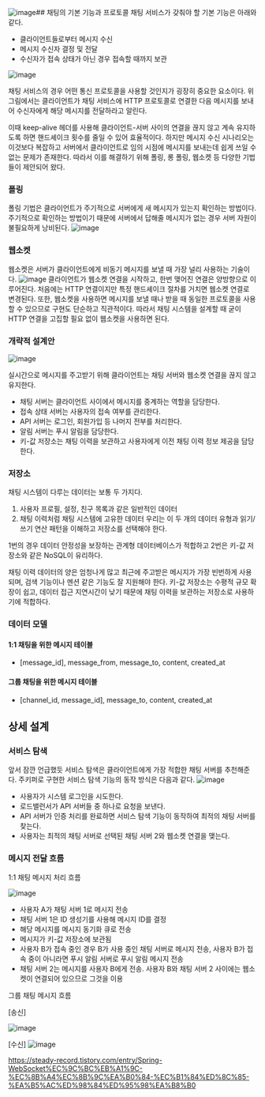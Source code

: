 ![image](https://github.com/user-attachments/assets/c4b16705-8409-4c00-9f6f-fab1f38e8d55)## 채팅의 기본 기능과 프로토콜
채팅 서비스가 갖춰야 할 기본 기능은 아래와 같다.
- 클라이언트들로부터 메시지 수신
- 메시지 수신자 결정 및 전달
- 수신자가 접속 상태가 아닌 경우 접속할 때까지 보관

![image](https://github.com/user-attachments/assets/e73df7f0-a340-4b91-95c2-c11f51179d91)


채팅 서비스의 경우 어떤 통신 프로토콜을 사용할 것인지가 굉장히 중요한 요소이다.
위 그림에서는 클라이언트가 채팅 서비스에 HTTP 프로토콜로 연결한 다음 메시지를 보내어 수신자에게 해당 메시지를 전달하라고 알린다.

이때 keep-alive 헤더를 사용해 클라이언트-서버 사이의 연결을 끊지 않고 계속 유지하도록 하면 핸드셰이크 횟수를 줄일 수 있어 효율적이다. 하지만 메시지 수신 시나리오는 이것보다 복잡하고 서버에서 클라이언트로 임의 시점에 메시지를 보내는데 쉽게 쓰일 수 없는 문제가 존재한다. 따라서 이를 해결하기 위해 폴링, 롱 폴링, 웹소켓 등 다양한 기법들이 제안되어 왔다.


### 폴링
폴링 기법은 클라이언트가 주기적으로 서버에게 새 메시지가 있는지 확인하는 방법이다.
주기적으로 확인하는 방법이기 때문에 서버에서 답해줄 메시지가 없는 경우 서버 자원이 불필요하게 낭비된다.
![image](https://github.com/user-attachments/assets/a8345125-8ab9-47eb-b2db-663866667c65)


### 웹소켓
웹소켓은 서버가 클라이언트에게 비동기 메시지를 보낼 때 가장 널리 사용하는 기술이다.
![image](https://github.com/user-attachments/assets/94b199ce-97ca-4fbb-a32a-0f44b517d48d)
클라이언트가 웹소켓 연결을 시작하고, 한번 맺어진 연결은 양방향으로 이루어진다.
처음에는 HTTP 연결이지만 특정 핸드셰이크 절차를 거치면 웹소켓 연결로 변경된다.
또한, 웹소켓을 사용하면 메시지를 보낼 때나 받을 때 동일한 프로토콜을 사용할 수 있으므로 구현도 단순하고 직관적이다. 따라서 채팅 시스템을 설계할 때 굳이 HTTP 연결을 고집할 필요 없이 웹소켓을 사용하면 된다.


### 개략적 설계안
![image](https://github.com/user-attachments/assets/629a86bc-a654-4b9e-a39a-6f3400df096d)

실시간으로 메시지를 주고받기 위해 클라이언트는 채팅 서버와 웹소켓 연결을 끊지 않고 유지한다.

- 채팅 서버는 클라이언트 사이에서 메시지를 중계하는 역할을 담당한다.
- 접속 상태 서버는 사용자의 접속 여부를 관리한다.
- API 서버는 로그인, 회원가입 등 나머지 전부를 처리한다.
- 알림 서버는 푸시 알림을 담당한다.
- 키-값 저장소는 채팅 이력을 보관하고 사용자에게 이전 채팅 이력 정보 제공을 담당한다.



### 저장소
채팅 시스템이 다루는 데이터는 보통 두 가지다.

1. 사용자 프로필, 설정, 친구 목록과 같은 일반적인 데이터
2. 채팅 이력처럼 채팅 시스템에 고유한 데이터
우리는 이 두 개의 데이터 유형과 읽기/쓰기 연산 패턴을 이해하고 저장소를 선택해야 한다.

1번의 경우 데이터 안정성을 보장하는 관계형 데이터베이스가 적합하고
2번은 키-값 저장소와 같은 NoSQL이 유리하다.

채팅 이력 데이터의 양은 엄청나게 많고 최근에 주고받은 메시지가 가장 빈번하게 사용되며, 검색 기능이나 멘션 같은 기능도 잘 지원해야 한다. 키-값 저장소는 수평적 규모 확장이 쉽고, 데이터 접근 지연시간이 낮기 때문에 채팅 이력을 보관하는 저장소로 사용하기에 적합하다.



### 데이터 모델
#### 1:1 채팅을 위한 메시지 테이블
- [message_id], message_from, message_to, content, created_at
#### 그룹 채팅을 위한 메시지 테이블
- [channel_id, message_id], message_to, content, created_at


## 상세 설계 

### 서비스 탐색
앞서 잠깐 언급했듯 서비스 탐색은 클라이언트에게 가장 적합한 채팅 서버를 추천해준다.
주키퍼로 구현한 서비스 탐색 기능의 동작 방식은 다음과 같다.
![image](https://github.com/user-attachments/assets/614741f9-27c5-4bd9-a926-55b33fef2afe)
- 사용자가 시스템 로그인을 시도한다.
- 로드밸런서가 API 서버들 중 하나로 요청을 보낸다.
- API 서버가 인증 처리를 완료하면 서비스 탐색 기능이 동작하여 최적의 채팅 서버를 찾는다.
- 사용자는 최적의 채팅 서버로 선택된 채팅 서버 2와 웹소켓 연결을 맺는다.


### 메시지 전달 흐름
1:1 채팅 메시지 처리 흐름  

![image](https://github.com/user-attachments/assets/36360f37-1b17-4f49-b209-c7ef886cf41f)
- 사용자 A가 채팅 서버 1로 메시지 전송
- 채팅 서버 1은 ID 생성기를 사용해 메시지 ID를 결정
- 해당 메시지를 메시지 동기화 큐로 전송
- 메시지가 키-값 저장소에 보관됨
- 사용자 B가 접속 중인 경우 B가 사용 중인 채팅 서버로 메시지 전송, 사용자 B가 접속 중이 아니라면 푸시 알림 서버로 푸시 알림 메시지 전송
- 채팅 서버 2는 메시지를 사용자 B에게 전송. 사용자 B와 채팅 서버 2 사이에는 웹소켓이 연결되어 있으므로 그것을 이용


그룹 채팅 메시지 흐름

[송신]

![image](https://github.com/user-attachments/assets/3990c864-0056-4911-8ce2-fc59d23e77d1)

[수신]
![image](https://github.com/user-attachments/assets/1a73bf12-59c3-44d7-8e3c-ea76dc09f7a6)


https://steady-record.tistory.com/entry/Spring-WebSocket%EC%9C%BC%EB%A1%9C-%EC%8B%A4%EC%8B%9C%EA%B0%84-%EC%B1%84%ED%8C%85-%EA%B5%AC%ED%98%84%ED%95%98%EA%B8%B0
